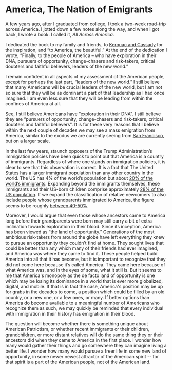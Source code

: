 # America, The Nation of Emigrants

A few years ago, after I graduated from college, I took a two-week road-trip across America. I jotted down a few notes along the way, and when I got back, I wrote a book. I called it,  _All Across America_.

I dedicated the book to my family and friends, to [Kerouac and Cassady](https://www.amazon.com/dp/B0893QYWX8/ref=dp-kindle-redirect?_encoding=UTF8&btkr=1) for the inspiration, and “to America, the beautiful.” At the end of the dedication I wrote, “Finally, to the people of America – who have exploration in their DNA, pursuers of opportunity, change-chasers and risk-takers, critical doubters and faithful believers, leaders of the new world.”

I remain confident in all aspects of my assessment of the American people, except for perhaps the last part, “leaders of the new world.” I still believe that many Americans will be crucial leaders of the new world, but I am not so sure that they will be as dominant a part of that leadership as I had once imagined. I am even less sure that they will be leading from within the confines of America at all.

See, I still believe Americans have “exploration in their DNA". I still believe they are “pursuers of opportunity, change-chasers and risk-takers, critical doubters and faithful believers". It is for these very reasons that I believe within the next couple of decades we may see a mass emigration from America, similar to the exodus we are currently seeing from [San Francisco](https://twitter.com/AlecStapp/status/1331832907003015168?s=20), but on a larger scale.

In the last few years, staunch opposers of the Trump Administration’s immigration policies have been quick to point out that America is a country of immigrants. Regardless of where one stands on immigration policies, it is clear to see that this observation is correct. It is a fact that The United States has a larger immigrant population than any other country in the world. The US has 4% of the world’s population but about [20% of the world’s immigrants](https://en.wikipedia.org/wiki/Immigration_to_the_United_States). Expanding beyond the immigrants themselves, these immigrants and their US-born children comprise approximately [28% of the US population](https://www.migrationpolicy.org/article/frequently-requested-statistics-immigrants-and-immigration-united-states). If we expand the classification of relative newcomers to also include people whose grandparents immigrated to America, the figure seems to be roughly [between 40-50%](https://news.gallup.com/poll/4621/majority-americans-identify-themselves-third-generation-americans.aspx).

Moreover, I would argue that even those whose ancestors came to America long before their grandparents were born may still carry a bit of extra inclination towards exploration in their blood. Since its inception, America has been viewed as “the land of opportunity.” Generations of the most ambitious risk-takers from around the globe have left everything they knew to pursue an opportunity they couldn’t find at home. They sought lives that could be better than any which many of their friends had ever imagined, and America was where they came to find it. These people helped build America into all that it has become, but it is important to recognize that they did not come here because it’s called America. They came here because of what America was, and in the eyes of some, what it still is. But it seems to me that America's monopoly as the de facto land of opportunity is one which may be losing its dominance in a world that is ever more globalized, digital, and mobile. If that is in fact the case, America's position may be up for grabs in the decades to come, a position which could be filled by an old country, or a new one, or a few ones, or many. If better options than America do become available to a meaningful number of Americans who recognize them as such, we may quickly be reminded that every individual with immigration in their history has emigration in their blood.

The question will become whether there is something unique about American Patriotism, or whether recent immigrants or their children, grandchildren, or more distant relatives will do the same thing they or their ancestors did when they came to America in the first place. I wonder how many would gather their things and go somewhere they can imagine living a better life. I wonder how many would pursue a freer life in some new land of opportunity, in some newer newest attractor of the American spirit -- for that spirit is a part of the American people, not of the American land.
